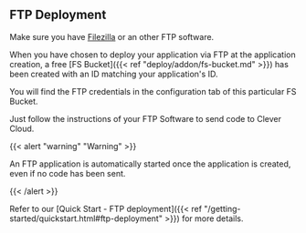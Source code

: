 ## FTP Deployment

Make sure you have [Filezilla](https://filezilla-project.org/) or an other FTP software.

When you have chosen to deploy your application via FTP at the application creation, a free [FS Bucket]({{< ref "deploy/addon/fs-bucket.md" >}}) has been created with an ID matching your application's ID.

You will find the FTP credentials in the configuration tab of this particular FS Bucket.

Just follow the instructions of your FTP Software to send code to Clever Cloud.

{{< alert "warning" "Warning" >}}
<p>An FTP application is automatically started once the application is created, even if no code has been sent.</p>
{{< /alert >}}

Refer to  our [Quick Start - FTP deployment]({{< ref "/getting-started/quickstart.html#ftp-deployment" >}}) for more details.
